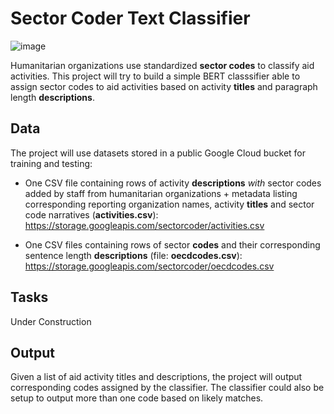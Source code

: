 # Sector Coder Text Classifier

![image](https://storage.googleapis.com/sectorcoder/activity_code.png)

Humanitarian organizations use standardized **sector codes** to classify aid activities. This project will try to build a simple BERT classsifier able to assign sector codes to aid activities based on activity **titles** and paragraph length **descriptions**.

## Data

The project will use datasets stored in a public Google Cloud bucket for training and testing:
* One CSV file containing rows of activity **descriptions** *with* sector codes added by staff from humanitarian organizations + metadata listing corresponding reporting organization names, activity **titles** and sector code narratives (**activities.csv**): https://storage.googleapis.com/sectorcoder/activities.csv

* One CSV files containing rows of sector **codes** and their corresponding sentence length **descriptions** (file: **oecdcodes.csv**): https://storage.googleapis.com/sectorcoder/oecdcodes.csv

## Tasks

Under Construction

## Output

Given a list of aid activity titles and descriptions, the project will output corresponding codes assigned by the classifier. The classifier could also be setup to output more than one code based on likely matches.
